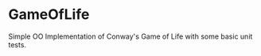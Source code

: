 GameOfLife
==========

Simple OO Implementation of Conway's Game of Life with some basic unit tests.